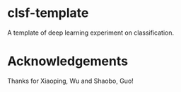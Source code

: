 # clsf-template

A template of deep learning experiment on classification.

# Acknowledgements

Thanks for Xiaoping, Wu and Shaobo, Guo!
